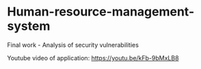# Human-resource-management-system
Final work - Analysis of security vulnerabilities


Youtube video of application: https://youtu.be/kFb-9bMxLB8
